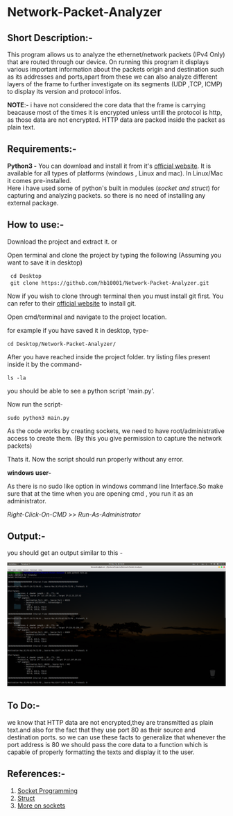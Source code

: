 # Network-Packet-Analyzer 

## Short Description:-
This program allows us to analyze the ethernet/network packets (IPv4 Only) that are routed through our device.
On running this program it displays various important information about the packets origin and destination such as its
addresses and ports,apart from these we can also analyze different layers of the frame to further investigate on 
its segments (UDP ,TCP, ICMP) to display its version and protocol infos.

**NOTE**:- i have not considered the core data that the frame is carrying beacause most of the times it is encrypted 
          unless untill the protocol is http, as those data are not encrypted. HTTP data are packed inside the packet
          as plain text.
 

## Requirements:-
 
   **Python3 -** 
      You can download and install it from it's [official website](https://www.python.org/downloads/).
      It is available for all types of platforms (windows , Linux and mac). In Linux/Mac it comes pre-installed.    
      Here i have used some of python's built in modules (*socket and struct*) for capturing and analyzing packets. 
     so there is no need of installing any external package. 
   
## How to use:-

 Download the project and extract it.          or 
  
  Open terminal and clone the project by typing the following (Assuming you want to save it in desktop)
```
 cd Desktop
 git clone https://github.com/hb10001/Network-Packet-Analyzer.git
 ```
 Now if you wish to clone  through terminal then you must install git first. 
 You can refer to their [official website](https://git-scm.com/) to install git.
 
 Open cmd/terminal  and navigate to the project location.
 
 for example if you have saved it in desktop, type-
 ```
 cd Desktop/Network-Packet-Analyzer/
 ```
 
 After you have reached inside the project folder. try listing files present inside it by the command-
 ```
 ls -la
 ```
 you should be able to see a python script 'main.py'.
 
 Now run the script-
 ``` 
 sudo python3 main.py
 ```
  As the code works by creating sockets, we need to have root/administrative access to create them.
  (By this you give permission to capture the network packets) 
 
 Thats it. Now the script should run properly without any error.
 
 
 **windows user-** 

As there is no sudo like option in  windows command line Interface.So make sure that at the time when you are 
 opening cmd , you run it as an administrator.
                    
 *Right-Click-On-CMD >> Run-As-Administrator*
 
 ## Output:-
 
 you should get an output similar to this -

![Output](Output.png "Sample Output")

## To Do:-

we know that HTTP data are not encrypted,they are transmitted as plain text.and also for the fact that they use port 80
as their source and destination ports. so we can use these facts to generalize that whenever the port address is 80 we 
should pass the core data to a function which is capable of properly formatting the texts and display it to the user.

## References:-
1. [Socket Programming](https://docs.python.org/3/howto/sockets.html)
2. [Struct](https://docs.python.org/3.7/library/struct.html)
3. [More on sockets](https://www.techbeamers.com/python-tutorial-essentials-of-python-socket-programming/)

 

